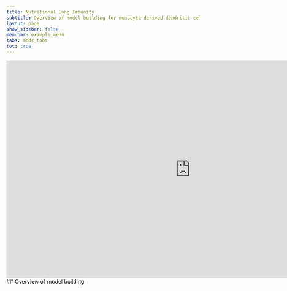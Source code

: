 ```yaml
---
title: Nutritional Lung Immunity
subtitle: Overview of model building for monocyte derived dendritic cell behavior.
layout: page
show_sidebar: false
menubar: example_menu
tabs: mddc_tabs
toc: true
---
```


<iframe src="https://docs.google.com/presentation/d/e/2PACX-1vRzX93tLZUR0HjpVaCDANiR37Gzm_fphM31ds9mfkCx6yK3cRBazURTE3mOErwNYnWIriRhXYNclFdE/embed?start=false&loop=false&delayms=3000" frameborder="0" width="960" height="569" allowfullscreen="true" mozallowfullscreen="true" webkitallowfullscreen="true"></iframe>
## Overview of model building

